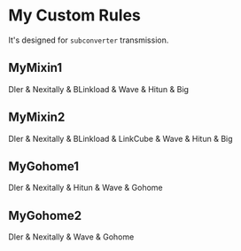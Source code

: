 # My Custom Rules

It's designed for `subconverter` transmission.

## MyMixin1

Dler & Nexitally & BLinkload & Wave & Hitun & Big

## MyMixin2

Dler & Nexitally & BLinkload & LinkCube & Wave & Hitun & Big

## MyGohome1

Dler & Nexitally & Hitun & Wave & Gohome

## MyGohome2

Dler & Nexitally & Wave & Gohome